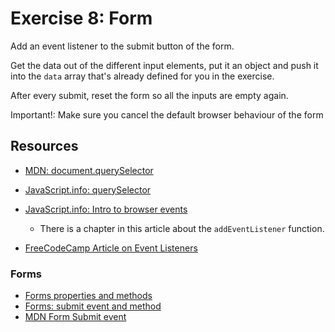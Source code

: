 # Exercise 8: Form

Add an event listener to the submit button of the form.

Get the data out of the different input elements,
put it an object and push it into the `data` array that's already defined for you in the exercise.

After every submit, reset the form so all the inputs are empty again.

Important!: Make sure you cancel the default browser behaviour of the form

## Resources

- [MDN: document.querySelector](https://developer.mozilla.org/en-US/docs/Web/API/Document/querySelector)
- [JavaScript.info: querySelector](https://javascript.info/searching-elements-dom#querySelector)

- [JavaScript.info: Intro to browser events](https://javascript.info/introduction-browser-events#addeventlistener)
  - There is a chapter in this article about the `addEventListener` function.
- [FreeCodeCamp Article on Event Listeners](https://www.freecodecamp.org/news/javascript-addeventlistener-example-code/)

### Forms

- [Forms properties and methods](https://javascript.info/form-elements)
- [Forms: submit event and method](https://javascript.info/forms-submit)
- [MDN Form Submit event](https://developer.mozilla.org/en-US/docs/Web/API/HTMLFormElement/submit_event)
